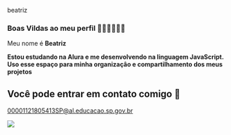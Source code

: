 beatriz

### Boas Vildas ao meu perfil 🏳️‍🌈💚🤍🩶🖤

Meu nome é **Beatriz** 

**Estou estudando na Alura e me desenvolvendo na linguagem JavaScript.**
**Uso esse espaço para minha organizaçâo e compartilhamento dos meus projetos**

## Você pode entrar em contato comigo 🌸

00001121805413SP@al.educacao.sp.gov.br

![](https://i.giphy.com/media/v1.Y2lkPTc5MGI3NjExb215YWhiZTdwemMwcWF5cHRnc3B0cXJoaHJvZ2kwZnZpaWZiN2owayZlcD12MV9pbnRlcm5hbF9naWZfYnlfaWQmY3Q9Zw/1CrMu9a7qDkty/giphy.gif)



